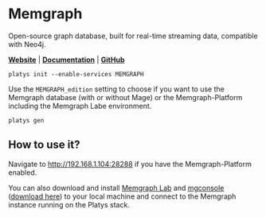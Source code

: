 # Memgraph

Open-source graph database, built for real-time streaming data, compatible with Neo4j. 

**[Website](https://memgraph.com/)** | **[Documentation](https://memgraph.com/docs)** | **[GitHub](https://github.com/memgraph/memgraph)**

```
platys init --enable-services MEMGRAPH
```

Use the `MEMGRAPH_edition` setting to choose if you want to use the Memgraph database (with or without Mage) or the Memgraph-Platform including the Memgraph Labe environment.

```
platys gen
```


## How to use it?

Navigate to <http://192.168.1.104:28288> if you have the Memgraph-Platform enabled.

You can also download and install [Memgraph Lab](https://memgraph.com/lab) and [mgconsole](https://memgraph.com/docs/memgraph/connect-to-memgraph/mgconsole) ([download here](https://memgraph.com/download#memgraph-lab)) to your local machine and connect to the Memgraph instance running on the Platys stack.